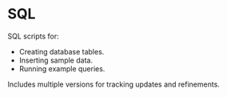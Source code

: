 # SQL

SQL scripts for:

- Creating database tables.
- Inserting sample data.
- Running example queries.

Includes multiple versions for tracking updates and refinements.
